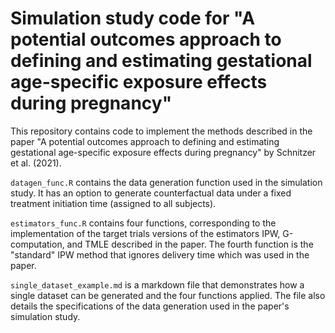 # Simulation study code for "A potential outcomes approach to defining and estimating gestational age-specific exposure effects during pregnancy"

This repository contains code to implement the methods described in the paper "A potential outcomes approach to defining and estimating gestational age-specific exposure effects during pregnancy" by Schnitzer et al. (2021).

`datagen_func.R` contains the data generation function used in the simulation study. It has an option to generate counterfactual data under a fixed treatment initiation time (assigned to all subjects). 

`estimators_func.R` contains four functions, corresponding to the implementation of the target trials versions of the estimators IPW, G-computation, and TMLE described in the paper. The fourth function is the "standard" IPW method that ignores delivery time which was used in the paper.

`single_dataset_example.md` is a markdown file that demonstrates how a single dataset can be generated and the four functions applied. The file also details the specifications of the data generation used in the paper's simulation study.
